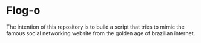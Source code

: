 # Flog-o
The intention of this repository is to build a script that tries to mimic the famous social networking website from the golden age of brazilian internet.
